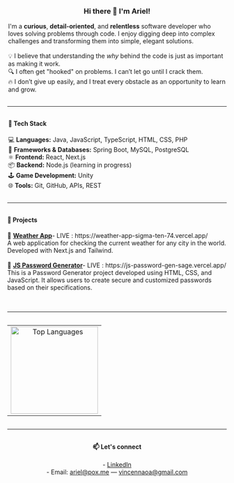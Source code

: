 <div align="center" style="max-width: 700px; margin: auto;">

  <h3>Hi there 👋 I'm Ariel!</h3>

  <p style="max-width: 500px; text-align: left; margin: auto;">
    I'm a <strong>curious</strong>, <strong>detail-oriented</strong>, and <strong>relentless</strong> software developer who loves solving problems through code. I enjoy digging deep into complex challenges and transforming them into simple, elegant solutions.<br><br>
    💡 I believe that understanding the <em>why</em> behind the code is just as important as making it work.<br>
    🔍 I often get "hooked" on problems. I can’t let go until I crack them.<br>
    🔥 I don’t give up easily, and I treat every obstacle as an opportunity to learn and grow.
  </p>

  <hr style="margin: 30px 0; width: 100%;" />

  <div style="max-width: 500px; margin: auto; text-align: left;" align="left">
    <h4>🧰 Tech Stack</h4>
    <ul style="list-style: none; padding-left: 0;">
      <li>💻 <strong>Languages:</strong> Java, JavaScript, TypeScript, HTML, CSS, PHP</li>
      <li>🌱 <strong>Frameworks & Databases:</strong> Spring Boot, MySQL, PostgreSQL</li>
      <li>⚛️ <strong>Frontend:</strong> React, Next.js</li>
      <li>📦 <strong>Backend:</strong> Node.js (learning in progress)</li>
      <li>🕹 <strong>Game Development:</strong> Unity</li>
      <li>🌐 <strong>Tools:</strong> Git, GitHub, APIs, REST</li>
    </ul>
  </div>

  <hr style="margin: 30px 0; width: 100%; text-align: left;" align="left" />

  <h4 align="left">💼 Projects</h4>

  <div style="max-width: 600px; margin: auto; text-align: left;" align="left">
    <ul style="list-style: none; padding-left: 0;">
      <li>
        🔗 <strong><a href="https://github.com/arielvincennao/weather-app" target="_blank">Weather App</a></strong>- LIVE : https://weather-app-sigma-ten-74.vercel.app/<br>
        A web application for checking the current weather for any city in the world. Developed with Next.js and Tailwind.
      </li>
      <br>
      <li>
        🔗 <strong><a href="https://github.com/arielvincennao/js-password-gen" target="_blank">JS Password Generator</a></strong>- LIVE : https://js-password-gen-sage.vercel.app/<br>
        This is a Password Generator project developed using HTML, CSS, and JavaScript. It allows users to create secure and customized passwords based on their specifications.
      </li>
      <br>
    </ul>
  </div>

  <hr style="margin: 30px 0; width: 100%;" />

  <table border="0" align="center" style="max-width: 600px; width: 100%; border-collapse: collapse; border: none;">
    <tr>
      <td style="border: none; text-align: center;">
        <img 
          src="https://github-readme-stats.vercel.app/api/top-langs/?username=arielvincennao&theme=tokyonight&show_icons=true&hide_border=true&layout=compact" 
          height="200" 
          alt="Top Languages" 
          style="border: 0;" />
      </td>
    </tr>
  </table>

  <hr style="margin: 30px 0; width: 100%;" />

  <h4>📫 Let's connect</h4>
  <p>
    - <a href="https://www.linkedin.com/in/ariel-vincennao/" target="_blank" rel="noopener noreferrer">LinkedIn</a><br>
    - Email: <a href="mailto:ariel@pox.me">ariel@pox.me</a> — <a href="mailto:vincennaoa@gmail.com">vincennaoa@gmail.com</a>
  </p>

</div>
